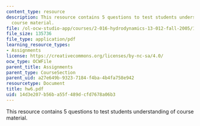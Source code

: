 ```yaml
---
content_type: resource
description: This resource contains 5 questions to test students understanding of
  course material.
file: /ol-ocw-studio-app/courses/2-016-hydrodynamics-13-012-fall-2005/14d3e207b56ba55f489dcfd7678a06b3_hw6.pdf
file_size: 135736
file_type: application/pdf
learning_resource_types:
- Assignments
license: https://creativecommons.org/licenses/by-nc-sa/4.0/
ocw_type: OCWFile
parent_title: Assignments
parent_type: CourseSection
parent_uid: a27e649b-9323-7184-f4ba-4b4fa758e942
resourcetype: Document
title: hw6.pdf
uid: 14d3e207-b56b-a55f-489d-cfd7678a06b3
---
```

This resource contains 5 questions to test students understanding of course material.